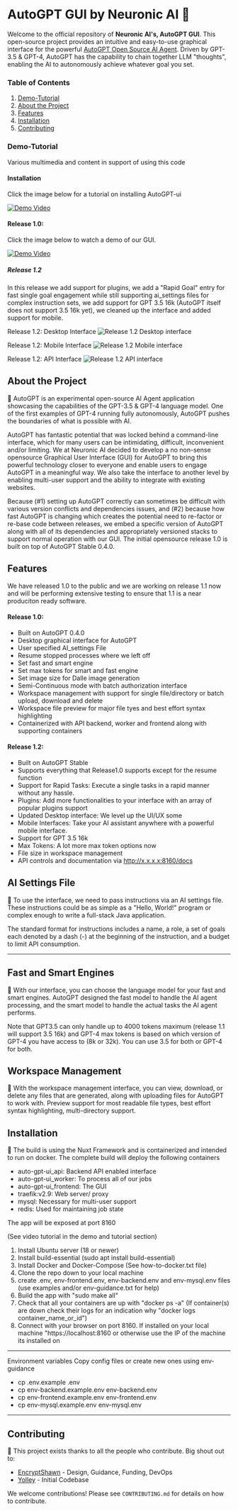 # AutoGPT GUI by Neuronic AI 🚀

Welcome to the official repository of **Neuronic AI's, AutoGPT GUI**. This open-source project provides an intuitive and easy-to-use graphical interface for the powerful [AutoGPT Open Source AI Agent](https://github.com/Significant-Gravitas/Auto-GPT). Driven by GPT-3.5 & GPT-4, AutoGPT has the capability to chain together LLM "thoughts", enabling the AI to autonomously achieve whatever goal you set. 

### Table of Contents
1. [Demo-Tutorial](#demo-tutorial)
2. [About the Project](#about-the-project)
3. [Features](#features)
4. [Installation](#installation)
5. [Contributing](#contributing)


### Demo-Tutorial
Various multimedia and content in support of using this code

#### Installation
Click the image below for a tutorial on installing AutoGPT-ui

[![Demo Video](https://img.youtube.com/vi/7Z7V03psycI/0.jpg)](https://www.youtube.com/watch?v=7Z7V03psycI)


#### Release 1.0:

Click the image below to watch a demo of our GUI.

[![Demo Video](https://img.youtube.com/vi/HcbhtEIK2RE/0.jpg)](https://youtu.be/HcbhtEIK2RE)


##### Release 1.2
In this release we add support for plugins, we add a "Rapid Goal" entry for fast single goal engagement while still supporting ai_settings files for complex instruction sets, we add support for GPT 3.5 16k (AutoGPT itself does not support 3.5 16k yet), we cleaned up the interface and added support for mobile.

Release 1.2: Desktop Interface
![Release 1.2 Desktop interface](https://github.com/neuronic-ai/autogpt-ui/blob/main/autogpt1-2-desktop.png)

Release 1.2: Mobile Interface
![Release 1.2 Mobile interface](https://github.com/neuronic-ai/autogpt-ui/blob/main/autogpt1-2-mobile.png)

Release 1.2: API Interface
![Release 1.2 API interface](https://github.com/neuronic-ai/autogpt-ui/blob/main/autogpt-api.png)

## About the Project

 🧠 AutoGPT is an experimental open-source AI Agent application showcasing the capabilities of the GPT-3.5 & GPT-4 language model. One of the first examples of GPT-4 running fully autonomously, AutoGPT pushes the boundaries of what is possible with AI.

AutoGPT has fantastic potential that was locked behind a command-line interface, which for many users can be intimidating, difficult, inconvenient and/or limiting. We at Neuronic AI decided to develop a no non-sense opensource Graphical User Interface (GUI) for AutoGPT to bring this powerful technology closer to everyone and enable users to engage AutoGPT in a meaningful way. We also take the interface to another level by enabling multi-user support and the ability to integrate with existing websites.

Because (#1) setting up AutoGPT correctly can sometimes be difficult with various version conflicts and dependencies issues, and (#2) because how fast AutoGPT is changing which creates the potential need to re-factor or re-base code between releases, we embed a specific version of AutoGPT along with all of its dependencies and appropriately versioned stacks to support normal operation with our GUI.  The initial opensource release 1.0 is built on top of AutoGPT Stable 0.4.0.

## Features
We have released 1.0 to the public and we are working on release 1.1 now and will be performing extensive testing to ensure that 1.1 is a near produciton ready software.

#### Release 1.0:
- Built on AutoGPT 0.4.0
- Desktop graphical interface for AutoGPT
- User specified AI_settings File
- Resume stopped processes where we left off
- Set fast and smart engine
- Set max tokens for smart and fast engine
- Set image size for Dalle image generation
- Semi-Continuous mode with batch authorization interface
- Workspace management with support for single file/directory or batch upload, download and delete
- Workspace file preview for major file tyes and best effort syntax highlighting
- Containerized with API backend, worker and frontend along with supporting containers

#### Release 1.2:
 - Built on AutoGPT Stable
 - Supports everything that Release1.0 supports except for the resume function
 - Support for Rapid Tasks: Execute a single tasks in a rapid manner without any hassle.
 - Plugins: Add more functionalities to your interface with an array of popular plugins support
 - Updated Desktop interface: We level up the UI/UX some
 - Mobile Interfaces: Take your AI assistant anywhere with a powerful mobile interface.
 - Support for GPT 3.5 16k
 - Max Tokens: A lot more max token options now
 - File size in workspace management
 - API controls and documentation via http://x.x.x.x:8160/docs


## AI Settings File

:page_facing_up: To use the interface, we need to pass instructions via an AI settings file. These instructions could be as simple as a "Hello, World!" program or complex enough to write a full-stack Java application.

The standard format for instructions includes a name, a role, a set of goals each denoted by a dash (-) at the beginning of the instruction, and a budget to limit API consumption.

------------------------

## Fast and Smart Engines

:steam_locomotive: With our interface, you can choose the language model for your fast and smart engines. AutoGPT designed the fast model to handle the AI agent processing, and the smart model to handle the actual tasks the AI agent performs. 

Note that GPT3.5 can only handle up to 4000 tokens maximum (release 1.1 will support 3.5 16k) and GPT-4 max tokens is based on which version of GPT-4 you have access to (8k or 32k). You can use 3.5 for both or GPT-4 for both.

## Workspace Management

 💼 With the workspace management interface, you can view, download, or delete any files that are generated, along with uploading files for AutoGPT to work with. Preview support for most readable file types, best effort syntax highlighting, multi-directory support.


## Installation

🔧 The build is using the Nuxt Framework and is containerized and intended to run on docker. The complete build will deploy the following containers

- auto-gpt-ui_api: Backend API enabled interface
- auto-gpt-ui_worker: To process all of our jobs
- auto-gpt-ui_frontend: The GUI
- traefik:v2.9: Web server/ proxy
- mysql: Necessary for multi-user support
- redis: Used for maintaining job state

The app will be exposed at port 8160

(See video tutorial in the demo and tutorial section)

1. Install Ubuntu server (18 or newer)
2. Install build-essential (sudo apt install build-essential)
3. Install Docker and Docker-Compose (See how-to-docker.txt file)
4. Clone the repo down to your local machine
5. create .env,  env-frontend.env, env-backend.env and env-mysql.env files (use examples and/or env-guidance.txt for help)
6. Build the app with "sudo make all"
7. Check that all your containers are up with "docker ps -a" (If container(s) are down check their logs for an indication why "docker logs container_name_or_id")
8. Connect with your browser on port 8160. If installed on your local machine "https://localhost:8160 or otherwise use the IP of the machine its installed on

-------------------

Environment variables
Copy config files or create new ones using env-guidance

- cp .env.example .env 
- cp env-backend.example.env env-backend.env 
- cp env-frontend.example.env env-frontend.env 
- cp env-mysql.example.env env-mysql.env 

--------------------

## Contributing 
🤝 This project exists thanks to all the people who contribute. Big shout out to:

- [EncryptShawn](https://github.com/EncryptShawn) - Design, Guidance, Funding, DevOps
- [Yolley](https://github.com/Yolley) - Initial Codebase

We welcome contributions! Please see `CONTRIBUTING.md` for details on how to contribute.

